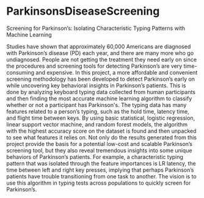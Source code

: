# ParkinsonsDiseaseScreening
Screening for Parkinson’s: Isolating Characteristic Typing Patterns with Machine Learning

Studies have shown that approximately 60,000 Americans are diagnosed with Parkinson’s disease (PD) each year, and there are many more who go undiagnosed. People are not getting the treatment they need early on since the procedures and screening tools for detecting Parkinson’s are very time-consuming and expensive. In this project, a more affordable and convenient screening methodology has been developed to detect Parkinson’s early on while uncovering key behavioral insights in Parkinson’s patients. This is done by analyzing keyboard typing data collected from human participants and then finding the most accurate machine learning algorithm to classify whether or not a participant has Parkinson's. The typing data has many features related to a person’s typing, such as the hold time, latency time, and flight time between keys. By using basic statistical, logistic regression, linear support vector machine, and random forest models, the algorithm with the highest accuracy score on the dataset is found and then unpacked to see what features it relies on. Not only do the results generated from this project provide the basis for a potential low-cost and scalable Parkinson’s screening tool, but they also reveal tremendous insights into some unique behaviors of Parkinson’s patients. For example, a characteristic typing pattern that was isolated through the feature importances is LR latency, the time between left and right key presses, implying that perhaps Parkinson’s patients have trouble transitioning from one task to another. The vision is to use this algorithm in typing tests across populations to quickly screen for Parkinson’s.
